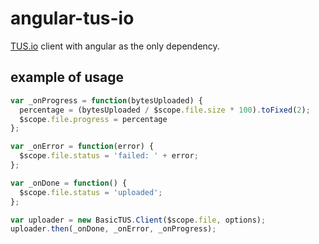 # angular-tus-io

[TUS.io](http://www.tus.io/) client with angular as the only dependency.


## example of usage

```javascript
var _onProgress = function(bytesUploaded) {
  percentage = (bytesUploaded / $scope.file.size * 100).toFixed(2);
  $scope.file.progress = percentage
};

var _onError = function(error) {
  $scope.file.status = 'failed: ' + error;
};

var _onDone = function() {
  $scope.file.status = 'uploaded';
};

var uploader = new BasicTUS.Client($scope.file, options);
uploader.then(_onDone, _onError, _onProgress);
```
